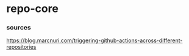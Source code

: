 # repo-core

### sources
https://blog.marcnuri.com/triggering-github-actions-across-different-repositories